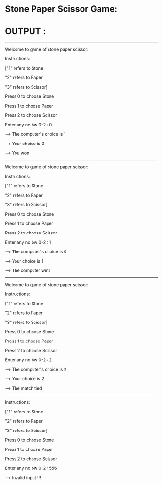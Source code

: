 # Stone Paper Scissor Game:
# OUTPUT :
__________________________________________________________
Welcome to game of stone paper scissor:

Instructions:

["1" refers to Stone

"2" refers to Paper

"3" refers to Scissor]



Press 0 to choose Stone

Press 1 to choose Paper

Press 2 to choose Scissor

Enter any no bw 0-2 : 0

--> The computer's choice is 1

--> Your choice is 0

--> You won
__________________________________________________________
Welcome to game of stone paper scissor:

Instructions:

["1" refers to Stone

"2" refers to Paper

"3" refers to Scissor]


Press 0 to choose Stone

Press 1 to choose Paper

Press 2 to choose Scissor

Enter any no bw 0-2 : 1

--> The computer's choice is 0

--> Your choice is 1

--> The computer wins

___________________________________________________________
Welcome to game of stone paper scissor:

Instructions:

["1" refers to Stone

"2" refers to Paper

"3" refers to Scissor]


Press 0 to choose Stone

Press 1 to choose Paper

Press 2 to choose Scissor

Enter any no bw 0-2 : 2

--> The computer's choice is 2

--> Your choice is 2

--> The match tied

________________________________________________________________

Instructions:

["1" refers to Stone

"2" refers to Paper

"3" refers to Scissor]


Press 0 to choose Stone

Press 1 to choose Paper

Press 2 to choose Scissor

Enter any no bw 0-2 : 556

--> Invalid input !!!

